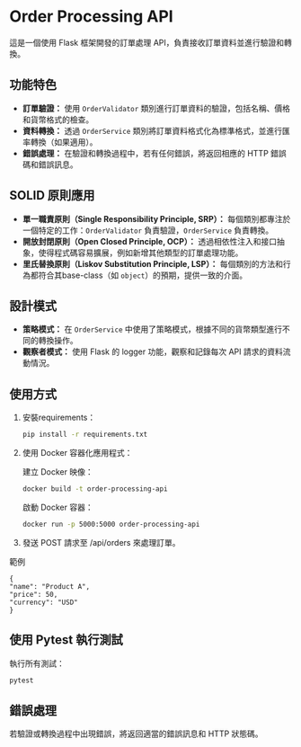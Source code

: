 # Order Processing API

這是一個使用 Flask 框架開發的訂單處理 API，負責接收訂單資料並進行驗證和轉換。

## 功能特色

- **訂單驗證：** 使用 `OrderValidator` 類別進行訂單資料的驗證，包括名稱、價格和貨幣格式的檢查。
- **資料轉換：** 透過 `OrderService` 類別將訂單資料格式化為標準格式，並進行匯率轉換（如果適用）。
- **錯誤處理：** 在驗證和轉換過程中，若有任何錯誤，將返回相應的 HTTP 錯誤碼和錯誤訊息。

## SOLID 原則應用

- **單一職責原則（Single Responsibility Principle, SRP）：** 每個類別都專注於一個特定的工作：`OrderValidator` 負責驗證，`OrderService` 負責轉換。
- **開放封閉原則（Open Closed Principle, OCP）：** 透過相依性注入和接口抽象，使得程式碼容易擴展，例如新增其他類型的訂單處理功能。
- **里氏替換原則（Liskov Substitution Principle, LSP）：** 每個類別的方法和行為都符合其base-class（如 `object`）的預期，提供一致的介面。

## 設計模式

- **策略模式：** 在 `OrderService` 中使用了策略模式，根據不同的貨幣類型進行不同的轉換操作。
- **觀察者模式：** 使用 Flask 的 logger 功能，觀察和記錄每次 API 請求的資料流動情況。

## 使用方式

1. 安裝requirements：
   ```bash
   pip install -r requirements.txt

2. 使用 Docker 容器化應用程式：

    建立 Docker 映像：
    ```bash
    docker build -t order-processing-api
    ```
    啟動 Docker 容器：

    ```bash
    docker run -p 5000:5000 order-processing-api
    ```
 3. 發送 POST 請求至 /api/orders 來處理訂單。

範例

    {
    "name": "Product A",
    "price": 50,
    "currency": "USD"
    }

## 使用 Pytest 執行測試

執行所有測試：
```bash
pytest
```

## 錯誤處理
若驗證或轉換過程中出現錯誤，將返回適當的錯誤訊息和 HTTP 狀態碼。